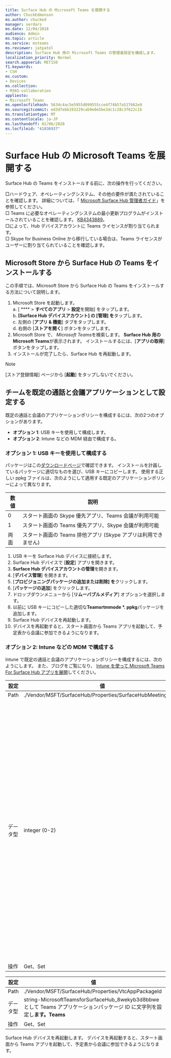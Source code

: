 ```yaml
---
title: Surface Hub の Microsoft Teams を展開する
author: ChuckEdmonson
ms.author: chucked
manager: serdars
ms.date: 12/04/2018
audience: Admin
ms.topic: article
ms.service: msteams
ms.reviewer: jatpatel
description: Surface Hub 用の Microsoft Teams の管理者設定を構成します。
localization_priority: Normal
search.appverid: MET150
f1.keywords:
- CSH
ms.custom:
- Devices
ms.collection:
- M365-collaboration
appliesto:
- Microsoft Teams
ms.openlocfilehash: 5634c4ac5e5955d099555cce4f74b57a527662e9
ms.sourcegitcommit: ed3d7ebb193229cab9e0e5be3dc1c28c3f622c1b
ms.translationtype: MT
ms.contentlocale: ja-JP
ms.lasthandoff: 02/06/2020
ms.locfileid: "41836937"
---
```

<a name="deploy-microsoft-teams-for-surface-hub"></a>Surface Hub の Microsoft Teams を展開する
======================================

Surface Hub の Teams をインストールする前に、次の操作を行ってください。

 □ハードウェア、オペレーティングシステム、その他の要件が満たされていることを確認します。 詳細については、「 [Microsoft Surface Hub 管理者ガイド](https://docs.microsoft.com/surface-hub/)」を参照してください。<br>
 □ Teams に必要なオペレーティングシステムの最小更新プログラムがインストールされていることを確認します。 [KB4343889](https://support.microsoft.com/help/4343889)。<br>
 □によって、Hub デバイスアカウントに Teams ライセンスが割り当てられます。<br>
 □ Skype for Business Online から移行している場合は、Teams ライセンスがユーザーに割り当てられていることを確認します。

## <a name="install-teams-for-surface-hub-from-the-microsoft-store"></a>Microsoft Store から Surface Hub の Teams をインストールする 

この手順では、Microsoft Store から Surface Hub の Teams をインストールする方法について説明します。 
 
1. Microsoft Store を起動します。<br>
   a. [ **** > **すべてのアプリ** > **設定**を開始] をタップします。<br> b. **[Surface Hub デバイスアカウント] の [管理] を**タップします。<br>
   c. 左側の [**アプリ & 機能**] タブをタップします。<br> d. 右側の [**ストアを開く**] ボタンをタップします。 
2. Microsoft Store で、 *Microsoft Teams*を検索します。 **Surface Hub 用の Microsoft Teams**が表示されます。 インストールするには、[**アプリの取得**] ボタンをタップします。  
3. インストールが完了したら、Surface Hub を再起動します。 

> [!NOTE]
> [ストア登録情報] ページから [**起動**] をタップしないでください。

## <a name="make-teams-the-default-calling-and-meetings-application"></a>チームを既定の通話と会議アプリケーションとして設定する
 
既定の通話と会議のアプリケーションポリシーを構成するには、次の2つのオプションがあります。 

- **オプション 1**: USB キーを使用して構成します。 
- **オプション 2**: Intune などの MDM 経由で構成する。
 
### <a name="option-1-configure-via-usb-key"></a>オプション 1: USB キーを使用して構成する 
 
パッケージはこの[ダウンロードページ](https://1drv.ms/f/s!ArcnbnREun0Vnp9Wps9MlWB-UJZw3g)で確認できます。 インストールを計画しているパッケージに適切なものを選び、USB キーにコピーします。 使用する正しい ppkg ファイルは、次のようにして適用する既定のアプリケーションポリシーによって異なります。 

|数値  |説明  |
|---------|---------|
|0     | スタート画面の Skype 優先アプリ、Teams 会議が利用可能        |
|1     | スタート画面の Teams 優先アプリ、Skype 会議が利用可能        |
|両面     | スタート画面の Teams 排他アプリ (Skype アプリは利用できません)        |
 
1. USB キーを Surface Hub デバイスに接続します。 
2. Surface Hub デバイスで [**設定**] アプリを開きます。 
3. **Surface Hub デバイスアカウントの管理**を開きます。
4. [**デバイス管理**] を開きます。 
5. [**プロビジョニングパッケージの追加または削除] を**クリックします。 
6. [**パッケージの追加**] をクリックします。
7. ドロップダウンメニューから [**リムーバブルメディア**] オプションを選択します。 
8. 以前に USB キーにコピーした適切な<strong>Teamsrtmmode *. ppkg</strong>パッケージを追加します。 
9. Surface Hub デバイスを再起動します。 
10. デバイスを再起動すると、スタート画面から Teams アプリを起動して、予定表から会議に参加できるようになります。 

### <a name="option-2-configure-via-mdm-such-as-intune"></a>オプション 2: Intune などの MDM で構成する 

Intune で既定の通話と会議のアプリケーションポリシーを構成するには、次のようにします。 また、ブログをご覧になり、 [Intune を使って Microsoft Teams For Surface Hub アプリを展開](https://y0av.me/2018/07/16/deploy-the-microsoft-teams-for-surface-hub-app-using-intune/)してください。

|設定   |値    |説明    |
|----------|---------|---------|
|Path      | ./Vendor/MSFT/SurfaceHub/Properties/SurfaceHubMeetingMode        |
|データ型 | integer (0-2)   |0-Skype 優先アプリをスタート画面に表示し、Teams 会議を利用できるようにする<br>1-チーム優先アプリスタート画面で Skype 会議が利用可能<br>2-スタート画面の Teams 排他アプリ (Skype アプリは利用できません) |
|操作| Get、Set        |

|設定   |値    |
|----------|---------|
|Path      | ./Vendor/MSFT/SurfaceHub/Properties/VtcAppPackageId        |
|データ型 | string-MicrosoftTeamsforSurfaceHub_8wekyb3d8bbwe として Teams アプリケーションパッケージ ID に文字列を設定し**ます。Teams** |
|操作| Get、Set        |

Surface Hub デバイスを再起動します。 デバイスを再起動すると、スタート画面から Teams アプリを起動して、予定表から会議に参加できるようになります。

